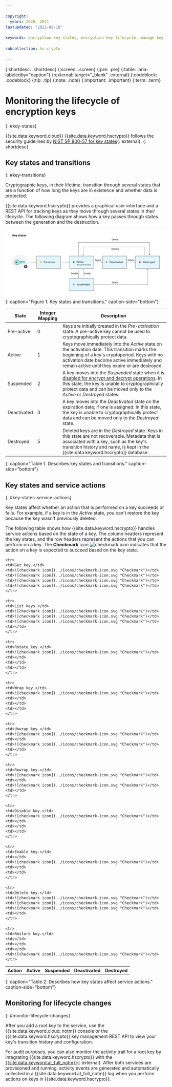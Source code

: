 ```yaml
---

copyright:
  years: 2020, 2021
lastupdated: "2021-08-10"

keywords: encryption key states, encryption key lifecycle, manage key lifecycle

subcollection: hs-crypto

---
```


{:shortdesc: .shortdesc}
{:screen: .screen}
{:pre: .pre}
{:table: .aria-labeledby="caption"}
{:external: target="_blank" .external}
{:codeblock: .codeblock}
{:tip: .tip}
{:note: .note}
{:important: .important}
{:term: .term}

# Monitoring the lifecycle of encryption keys
{: #key-states}

{{site.data.keyword.cloud}} {{site.data.keyword.hscrypto}} follows the security guidelines by [NIST SP 800-57 for key states](https://www.nist.gov/publications/recommendation-key-management-part-1-general-0){: external}.
{: shortdesc}

## Key states and transitions
{: #key-transitions}

Cryptographic keys, in their lifetime, transition through several states that are a function of how long the keys are in existence and whether data is protected.

{{site.data.keyword.hscrypto}} provides a graphical user interface and a REST API for tracking keys as they move through several states in their lifecycle. The following diagram shows how a key passes through states between the generation and the destruction.

![Encryption key states and transitions](/images/key-states.svg "Encryption key states and transitions")
{: caption="Figure 1. Key states and transitions." caption-side="bottom"}

| State       | Integer Mapping | Description |
|-------------|-----------------|-------------|
| Pre-active  |       0        | Keys are initially created in the _Pre-activation_ state. A pre-active key cannot be used to cryptographically protect data. |
| Active      |       1        | Keys move immediately into the _Active_ state on the activation date. This transition marks the beginning of a key's cryptoperiod. Keys with no activation date become active immediately and remain active until they expire or are destroyed. |
| Suspended   |       2        | A key moves into the _Suspended_ state when it is [disabled for encrypt and decrypt operations](/docs/hs-crypto?topic=hs-crypto-disable-keys). In this state, the key is unable to cryptographically protect data and can be moved only to the _Active_ or _Destroyed_ states. |
| Deactivated |       3        | A key moves into the _Deactivated_ state on the expiration date, if one is assigned. In this state, the key is unable to cryptographically protect data and can be moved only to the _Destroyed_ state. |
| Destroyed   |       5        | Deleted keys are in the _Destroyed_ state. Keys in this state are not recoverable. Metadata that is associated with a key, such as the key's transition history and name, is kept in the {{site.data.keyword.hscrypto}} database. |
{: caption="Table 1. Describes key states and transitions." caption-side="bottom"}

## Key states and service actions
{: #key-states-service-actions}

Key states affect whether an action that is performed on a key succeeds or fails. For example, if a key is in the _Active_ state, you can't restore the key because the key wasn't previously deleted.

The following table shows how {{site.data.keyword.hscrypto}} handles service actions based on the state of a key. The column headers represent the key states, and the row headers represent the actions that you can perform on a key. The **Checkmark** icon ![checkmark icon](../icons/checkmark-icon.svg "Checkmark") indicates that the action on a key is expected to succeed based on the key state.

<table>
    <tr>
    <th>Action</th>
    <th>Active</th>
    <th>Suspended</th>
    <th>Deactivated</th>
    <th>Destroyed</th>
    </tr>

    <tr>
    <td>Get key.</td>
    <td>![checkmark icon](../icons/checkmark-icon.svg "Checkmark")</td>
    <td>![checkmark icon](../icons/checkmark-icon.svg "Checkmark")</td>
    <td>![checkmark icon](../icons/checkmark-icon.svg "Checkmark")</td>
    <td>![checkmark icon](../icons/checkmark-icon.svg "Checkmark")</td>
    </tr>

    <tr>
    <td>List keys.</td>
    <td>![checkmark icon](../icons/checkmark-icon.svg "Checkmark")</td>
    <td>![checkmark icon](../icons/checkmark-icon.svg "Checkmark")</td>
    <td>![checkmark icon](../icons/checkmark-icon.svg "Checkmark")</td>
    <td></td>
    </tr>

    <tr>
    <td>Rotate key.</td>
    <td>![checkmark icon](../icons/checkmark-icon.svg "Checkmark")</td>
    <td></td>
    <td></td>
    <td></td>
    </tr>

    <tr>
    <td>Wrap key.</td>
    <td>![checkmark icon](../icons/checkmark-icon.svg "Checkmark")</td>
    <td></td>
    <td></td>
    <td></td>
    </tr>

    <tr>
    <td>Unwrap key.</td>
    <td>![checkmark icon](../icons/checkmark-icon.svg "Checkmark")</td>
    <td></td>
    <td>![checkmark icon](../icons/checkmark-icon.svg "Checkmark")</td>
    <td></td>
    </tr>

    <tr>
    <td>Rewrap key.</td>
    <td>![checkmark icon](../icons/checkmark-icon.svg "Checkmark")</td>
    <td></td>
    <td>![checkmark icon](../icons/checkmark-icon.svg "Checkmark")</td>
    <td></td>
    </tr>

    <tr>
    <td>Disable key.</td>
    <td>![checkmark icon](../icons/checkmark-icon.svg "Checkmark")</td>
    <td></td>
    <td></td>
    <td></td>
    </tr>

    <tr>
    <td>Enable key.</td>
    <td></td>
    <td>![checkmark icon](../icons/checkmark-icon.svg "Checkmark")</td>
    <td></td>
    <td></td>
    </tr>

    <tr>
    <td>Delete key.</td>
    <td>![checkmark icon](../icons/checkmark-icon.svg "Checkmark")</td>
    <td>![checkmark icon](../icons/checkmark-icon.svg "Checkmark")</td>
    <td>![checkmark icon](../icons/checkmark-icon.svg "Checkmark")</td>
    <td></td>
    </tr>

    <tr>
    <td>Restore key.</td>
    <td></td>
    <td></td>
    <td></td>
    <td>![checkmark icon](../icons/checkmark-icon.svg "Checkmark")</td>
    </tr>
</table>
{: caption="Table 2. Describes how key states affect service actions." caption-side="bottom"}

## Monitoring for lifecycle changes
{: #monitor-lifecycle-changes}

After you add a root key to the service, use the {{site.data.keyword.cloud_notm}} console or the {{site.data.keyword.hscrypto}} key management REST API to view your key's transition history and configuration.

For audit purposes, you can also monitor the activity trail for a root key by integrating {{site.data.keyword.hscrypto}} with the [{{site.data.keyword.at_full_notm}}](/docs/activity-tracker?topic=activity-tracker-getting-started){: external}. After both services are provisioned and running, activity events are generated and automatically collected in a {{site.data.keyword.at_full_notm}} log when you perform actions on keys in {{site.data.keyword.hscrypto}}.
